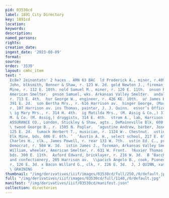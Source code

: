 ```yaml
---
pid: 03530cd
label: 1891 City Directory
key: 1891cd
location: 
keywords: 
description: 
named_persons: 
rights: 
creation_date: 
ingest_date: '2023-08-09'
format: 
source: 
order: '3530'
layout: cmhc_item
text: "                                                                   MARLES LEITZMANN
  Ec8e? 2einontatn' 2 haces . ARN 63 BAC  ld Frederick A., miner, r.409 W. 3d.  n0ld
  John, blksmith, Bonner & Shaw, r. 123 W. 2d. gold Newton J., fireman, Sixth St.
  Mine, r. 112 E. 10th. nold Samuel M., miner, r. 120 E. 11th.  onson Peter, furnaceman,
  American Smelter.  pnson Samuel, wks. Arkansas Valley Smelter.  andale John, miner,
  r. 713 E. 4th.  hur George W., engineer, r. 426 KE. 10th.  ur James B., miner, r.
  391 E. 2d.  son Bertha Mrs., r. 616 Harrison av.  hinger George, (Martin & Aschinger,)
  r. 107 Harrison av. ins Thomas, painter, J. J. Quinn.  essor’s Office, Court House.
  \ ig Mary Mrs., r. 314 H. 4th.  ig Matilda Mrs., (M. Assig & Co.,) 314 E. 4th.  ssig
  M. & Co. (M. Assig,) druggists, 314 E. 4th.  strom A., lab, Harrison Red. Ws.  ATLAS
  ASSURANCE CO., London, Stickley & Shaw, agts., DeMaineville Blk, 600 Harrison av.
  \ twood George B., r. 1505 N. Poplar.  ‘agustine Andrew, barber, Joseph Henry, r.
  125 E. 2d.  tumack Herbert T., musician, r. 1124 W-. Chestnut.  ustin Alex., fireman,
  Elk Mine, bds. 606 E. 6th. ’  ‘Austin A. H., select school, 217 E. 6th.  Austin
  Charles H., clk., James Powell, r. rear 133 W. 7th.  ustin Ed. C., printer, Herald
  Democrat, r. 504 W. 3d.  istin James J., foreman, Arkansas Valley Smelter.  ‘ustin
  William, wheeler, American Smelter, r. 631 W. Front.  ?Auxier Thomas J., miner,
  bds. 300 E. 11th.  Axford Edward, bricklayer, r. 216 W. 3d.  B ‘Bacchi John, fruits
  and confectionery, 205 Harrison av.  \\pacich Angelo B., cook, Pioneer Restaurant,
  r. 126 E. 3d. x Bacon Willard G., clk, r. 226 E. 3d.  J, J QUINN, xasr rxe¥4 srazer.
  \ GRAINING    "
thumbnail: "/img/derivatives/iiif/images/03530cd/full/250,/0/default.jpg"
full: "/img/derivatives/iiif/images/03530cd/full/1140,/0/default.jpg"
manifest: "/img/derivatives/iiif/03530cd/manifest.json"
collection: directories
---
```

